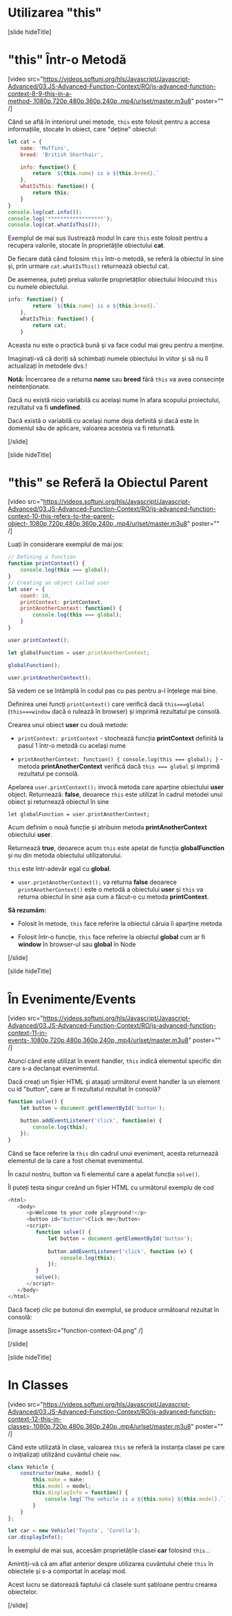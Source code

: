 # Utilizarea "this"

[slide hideTitle]

# "this" Într-o Metodă

[video src="https://videos.softuni.org/hls/Javascript/Javascript-Advanced/03.JS-Advanced-Function-Context/RO/js-advanced-function-context-8-9-this-in-a-method-,1080p,720p,480p,360p,240p,.mp4/urlset/master.m3u8" poster="" /]

Când se află în interiorul unei metode, `this` este folosit pentru a accesa informațiile, stocate în obiect, care "deține" obiectul:

```js live
let cat = {
    name: 'Muffins',
    breed: 'British Shorthair',

    info: function() {
        return `${this.name} is a ${this.breed}.`
    },
    whatIsThis: function() {
        return this;
    }
}
console.log(cat.info());
console.log('******************');
console.log(cat.whatIsThis());
```

Exemplul de mai sus ilustrează modul în care `this` este folosit pentru a recupera valorile, stocate în proprietățile obiectului **cat**.

De fiecare dată când folosim `this` într-o metodă, se referă la obiectul în sine și, prin urmare `cat.whatIsThis()` returnează obiectul cat.

De asemenea, puteți prelua valorile proprietăților obiectului înlocuind `this` cu numele obiectului.

```js
info: function() {
        return `${this.name} is a ${this.breed}.`
    },
    whatIsThis: function() {
        return cat;
    }
```

Aceasta nu este o practică bună și va face codul mai greu pentru a menține.
 
Imaginați-vă că doriți să schimbați numele obiectului în viitor și să nu îl actualizați în metodele dvs.!

**Notă:** Încercarea de a returna **name** sau **breed** fără `this` va avea consecințe neintenționate.

Dacă nu există nicio variabilă cu același nume în afara scopului proiectului, rezultatul va fi **undefined**. 

Dacă există o variabilă cu același nume deja definită și dacă este în domeniul său de aplicare, valoarea acesteia va fi returnată.

[/slide]

[slide hideTitle]

# "this" se Referă la Obiectul Parent

[video src="https://videos.softuni.org/hls/Javascript/Javascript-Advanced/03.JS-Advanced-Function-Context/RO/js-advanced-function-context-10-this-refers-to-the-parent-object-,1080p,720p,480p,360p,240p,.mp4/urlset/master.m3u8" poster="" /]

Luați în considerare exemplul de mai jos:

```js live
// Defining a function
function printContext() {
    console.log(this === global);
}
// Creating an object called user
let user = {
    count: 10,
    printContext: printContext,
    printAnotherContext: function() {
        console.log(this === global);
    }
}

user.printContext();

let globalFunction = user.printAnotherContext;

globalFunction();

user.printAnotherContext();
```

Să vedem ce se întâmplă în codul pas cu pas pentru a-l înțelege mai bine.

Definirea unei funcți `printContext()` care verifică dacă `this===global` (`this===window` dacă o rulează în browser) și imprimă rezultatul pe consolă.

Crearea unui obiect **user** cu două metode:

- `printContext: printContext` - stochează funcția **printContext** definită la pasul 1 într-o metodă cu același nume

- `printAnotherContext: function() { console.log(this === global); }` - metoda **printAnotherContext** verifică dacă  `this === global` și imprimă rezultatul pe consolă.

Apelarea `user.printContext();` invocă metoda care aparține obiectului **user** object. Returnează: **false**, deoarece `this` este utilizat în cadrul metodei unui obiect și returnează obiectul în sine

`let globalFunction = user.printAnotherContext;` 

Acum definim o nouă funcție și atribuim metoda **printAnotherContext** obiectului **user**.

Returnează **true**, deoarece acum `this` este apelat de funcția **globalFunction** și nu din metoda obiectului utilizatorului.

`this` este într-adevăr egal cu **global**.

- `user.printAnotherContext();` va returna **false** deoarece `printAnotherContext()` este o metodă a obiectului **user** și `this` va returna obiectul în sine așa cum a făcut-o cu metoda **printContext**.

**Să rezumăm:**

- Folosit în metode, `this` face referire la obiectul căruia îi aparține metoda

- Folosit într-o funcție, `this` face referire la obiectul **global** cum ar fi **window** în browser-ul sau **global** în Node

[/slide]

[slide hideTitle]

# În Evenimente/Events

[video src="https://videos.softuni.org/hls/Javascript/Javascript-Advanced/03.JS-Advanced-Function-Context/RO/js-advanced-function-context-11-in-events-,1080p,720p,480p,360p,240p,.mp4/urlset/master.m3u8" poster="" /]

Atunci când este utilizat în event handler, `this` indică elementul specific din care s-a declanșat evenimentul.

Dacă creați un fișier HTML și atașați următorul event handler la un element cu id "button", care ar fi rezultatul rezultat în consolă?

```js
function solve() {
    let button = document.getElementById('button');

    button.addEventListener('click', function(e) {
        console.log(this);
    });
}
```

Când se face referire la `this` din cadrul unui eveniment, acesta returnează elementul de la care a fost chemat evenimentul.

În cazul nostru, button va fi elementul care a apelat funcția `solve()`.

Îl puteți testa singur creând un fișier HTML cu următorul exemplu de cod

```js
<html>
   <body>
      <p>Welcome to your code playground!</p>
      <button id="button">Click me</button>
      <script>
         function solve() {
             let button = document.getElementById('button');
         
             button.addEventListener('click', function (e) {
                 console.log(this);
             });
         }
         solve();
      </script>
   </body>
</html>
```

Dacă faceți clic pe butonul din exemplul, se produce următoarul rezultat în consolă:

[image assetsSrc="function-context-04.png" /]

[/slide]

[slide hideTitle]

# In Classes

[video src="https://videos.softuni.org/hls/Javascript/Javascript-Advanced/03.JS-Advanced-Function-Context/RO/js-advanced-function-context-12-this-in-classes-,1080p,720p,480p,360p,240p,.mp4/urlset/master.m3u8" poster="" /]

Când este utilizată în clase, valoarea `this` se referă la instanța clasei pe care o inițializați utilizând cuvântul cheie `new`.

```js live
class Vehicle {
    constructor(make, model) {
        this.make = make;
        this.model = model;
        this.displayInfo = function() {
            console.log(`The vehicle is a ${this.make} ${this.model}.`);
        }
    }
};

let car = new Vehicle('Toyota', 'Corolla');
car.displayInfo();
```

În exemplul de mai sus, accesăm proprietățile clasei **car** folosind `this.`.

Amintiți-vă că am aflat anterior despre utilizarea cuvântului cheie `this` în obiectele și s-a comportat în același mod.

Acest lucru se datorează faptului că clasele sunt șabloane pentru crearea obiectelor.

[/slide]
